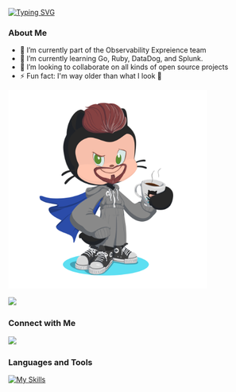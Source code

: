 [![Typing SVG](https://readme-typing-svg.demolab.com?font=Fira+Code&pause=500&color=000000&center=true&vCenter=true&width=435&lines=Salam+%F0%9F%91%8B;I'm+Yousef.;A+software+Engineer+%40Github)](https://git.io/typing-svg)

### About Me

- 🔭 I’m currently part of the Observability Expreience team
- 🌱 I’m currently learning Go, Ruby, DataDog, and Splunk.
- 👯 I’m looking to collaborate on all kinds of open source projects
- ⚡ Fun fact: I'm way older than what I look 🙈

<img src="img/octocat.png" alt="Octocat" width="400"/>

![](https://komarev.com/ghpvc/?username=yousefhadder)
### Connect with Me

[![](https://skillicons.dev/icons?i=linkedin)](https://www.linkedin.com/in/yousefhadder)

### Languages and Tools

[![My Skills](https://skillicons.dev/icons?i=html,css,js,ts,java,cpp,nodejs,express,ruby,go,aws,neovim)](https://skillicons.dev)

